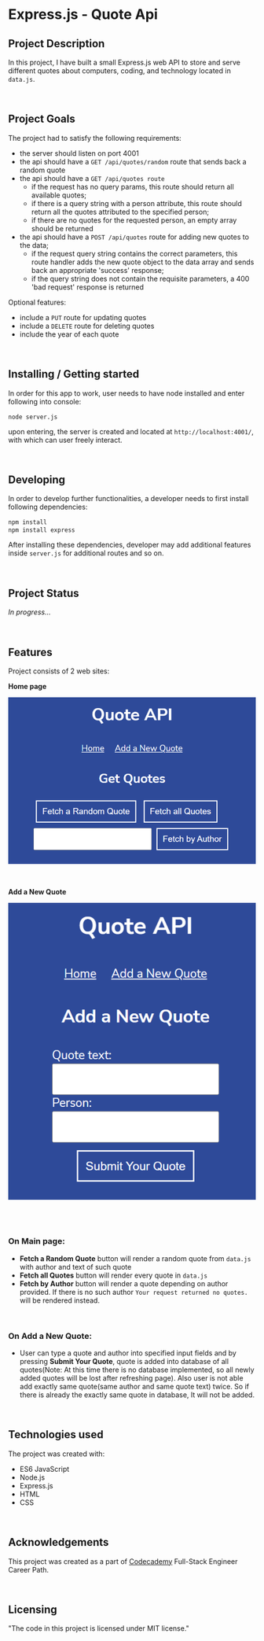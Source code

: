 # Express.js - Quote Api

## Project Description

In this project, I have built a small Express.js web API to store and serve different quotes about computers, coding, and technology located in ```data.js```.

<br>

## Project Goals

The project had to satisfy the following requirements:

 - the server should listen on port 4001
 - the api should have a ```GET /api/quotes/random``` route that sends back a random quote
 - the api should have a ```GET /api/quotes route``` 
   -  if the request has no query params, this route should return all available quotes; 
   - if there is a query string with a person attribute, this route should return all the quotes attributed to the specified person; 
   - if there are no quotes for the requested person, an empty array should be returned
 - the api should have a ```POST /api/quotes``` route for adding new quotes to the data; 
   - if the request query string contains the correct parameters, this route handler adds the new quote object to the data array and sends back an appropriate 'success' response; 
   - if the query string does not contain the requisite parameters, a 400 'bad request' response is returned

Optional features:

  - include a ```PUT``` route for updating quotes
  - include a ```DELETE``` route for deleting quotes
  - include the year of each quote

<br>

## Installing / Getting started

In order for this app to work, user needs to have node installed and enter following into console:

```
node server.js
```

upon entering, the server is created and located at ```http://localhost:4001/```, with which can user freely interact.

<br>

## Developing

In order to develop further functionalities, a developer needs to first install following dependencies: 

```shell
npm install
npm install express
```

After installing these dependencies, developer may add additional features inside ```server.js``` for additional routes and so on.

<br>

## Project Status
*In progress...*

<br>

## Features

Project consists of 2 web sites:

**Home page**

![Home page](./assets/main.png)

<br>

**Add a New Quote**

![Add New Quote](./assets/add_new_quote.png)

<br>
<br>

### **On Main page:**

- **Fetch a Random Quote** button will render a random quote from `data.js` with author and text of such quote
- **Fetch all Quotes** button will render every quote in `data.js`
- **Fetch by Author** button will render a quote depending on author provided. If there is no such author `Your request returned no quotes.` will be rendered instead.

<br>

### **On Add a New Quote:**
- User can type a quote and author into specified input fields and by pressing **Submit Your Quote**, quote is added into database of all quotes(Note: At this time there is no database implemented, so all newly added quotes will be lost after refreshing page). Also user is not able add exactly same quote(same author and same quote text) twice. So if there is already the exactly same quote in database, It will not be added.

<br>

## Technologies used
The project was created with:
 - ES6 JavaScript
 - Node.js
 - Express.js
 - HTML
 - CSS


<br>

## Acknowledgements
This project was created as a part of [Codecademy](https://www.codecademy.com/) Full-Stack Engineer Career Path.  

<br>

## Licensing

"The code in this project is licensed under MIT license."
